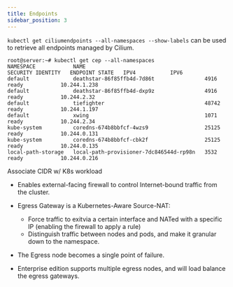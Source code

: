```yaml
---
title: Endpoints
sidebar_position: 3
---
```


`kubectl get ciliumendpoints --all-namespaces --show-labels` can be used to retrieve all endpoints managed by Cilium.

```
root@server:~# kubectl get cep --all-namespaces
NAMESPACE            NAME                                      SECURITY IDENTITY   ENDPOINT STATE   IPV4           IPV6
default              deathstar-86f85ffb4d-7d86t                4916                ready            10.244.1.238   
default              deathstar-86f85ffb4d-dxp9z                4916                ready            10.244.2.32    
default              tiefighter                                48742               ready            10.244.1.197   
default              xwing                                     1071                ready            10.244.2.34    
kube-system          coredns-674b8bbfcf-4wzs9                  25125               ready            10.244.0.131   
kube-system          coredns-674b8bbfcf-cbk2f                  25125               ready            10.244.0.135   
local-path-storage   local-path-provisioner-7dc846544d-rp98n   3532                ready            10.244.0.216   
```

Associate CIDR w/ K8s workload

- Enables external-facing firewall to control Internet-bound traffic from the cluster.

- Egress Gateway is a Kubernetes-Aware Source-NAT:
    - Force traffic to exitvia a certain interface and NATed with a specific IP (enabling the firewall to apply a rule)
    - Distinguish traffic between nodes and pods, and make it granular down to the namespace.

- The Egress node becomes a single point of failure.
- Enterprise edition supports multiple egress nodes, and will load balance the egress gateways.
